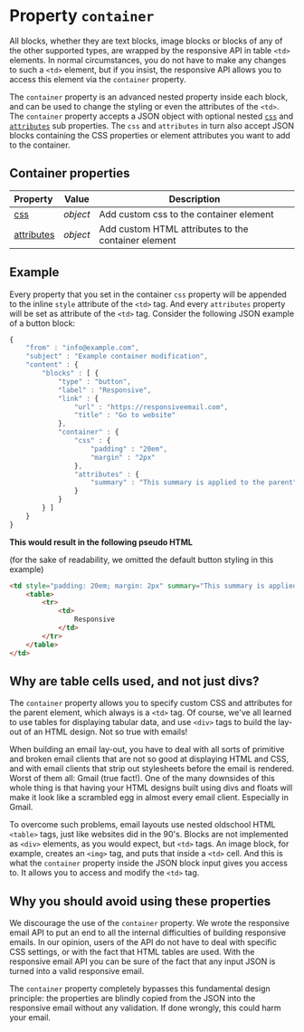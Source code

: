 # Property `container` 

All blocks, whether they are text blocks, image blocks or blocks of any of the 
other supported types, are wrapped by the responsive API in table `<td>` elements. 
In normal circumstances, you do not have to make any changes to such a `<td>` 
element, but if you insist, the responsive API allows you to access this element 
via the `container` property.

The `container` property is an advanced nested property inside each block, and can be
used to change the styling or even the attributes of the `<td>`. The `container` 
property accepts a JSON object with optional nested
[`css`](json/property-css) and [`attributes`](json/property-attributes)
sub properties. The `css` and `attributes` in turn also accept JSON blocks containing the 
CSS properties or element attributes you want to add to the container. 

## Container properties

| Property | Value | Description                                                                                                         |
|:---------|-------|---------------------------------------------------------------------------------------------------------------------|
| [css](json/property-css) | _object_ | Add custom css to the container element                           |
| [attributes](json/property-attributes) | _object_ | Add custom HTML attributes to the container element |

## Example

Every property that you set in the container `css` property will be
appended to the inline `style` attribute of the `<td>` tag. And every `attributes`
property will be set as attribute of the `<td>` tag. Consider the following JSON 
example of a button block:


```javascript
{
    "from" : "info@example.com",
    "subject" : "Example container modification",
    "content" : {
        "blocks" : [ {
            "type" : "button",
            "label" : "Responsive",
            "link" : {
                "url" : "https://responsiveemail.com",
                "title" : "Go to website"
            },
            "container" : {
                "css" : {
                    "padding" : "20em",
                    "margin" : "2px"
                },
                "attributes" : {
                    "summary" : "This summary is applied to the parent"
                }
            }
        } ]
    }
}
```

**This would result in the following pseudo HTML**

(for the sake of readability, we omitted the default button styling in this example)

```html
<td style="padding: 20em; margin: 2px" summary="This summary is applied to the parent">
    <table>
        <tr>
            <td>
                Responsive
            </td>
        </tr>
    </table>
</td>
```

## Why are table cells used, and not just divs?

The `container` property allows you to specify custom CSS and attributes for 
the parent element, which always is a `<td>` tag. Of course, we've all learned
to use tables for displaying tabular data, and use `<div>` tags to build the 
lay-out of an HTML design. Not so true with emails! 

When building an email lay-out, you have to deal with all sorts of primitive and 
broken email clients that are not so good at displaying HTML and CSS, and with 
email clients that strip out stylesheets before the email is rendered. Worst of 
them all: Gmail (true fact!). One of the many downsides of this whole thing is 
that having your HTML designs built using divs and floats will make it look like 
a scrambled egg in almost every email client. Especially in Gmail. 

To overcome such problems, email layouts use nested oldschool HTML `<table>` tags, 
just like websites did in the 90's. Blocks are not implemented as `<div>` elements, 
as you would expect, but `<td>` tags. An image block, for example, creates 
an `<img>` tag, and puts that inside a `<td>` cell. And this is what the `container` 
property inside the JSON block input gives you access to. It allows you to access 
and modify the `<td>` tag.

## Why you should avoid using these properties

We discourage the use of the `container` property. We wrote
the responsive email API to put an end to all the internal difficulties of building 
responsive emails. In our opinion, users of the API do not have to deal with 
specific CSS settings, or with the fact that HTML tables are used. With the 
responsive email API you can be sure of the fact that any input JSON is turned 
into a valid responsive email.

The `container` property completely bypasses this fundamental design principle: 
the properties are blindly copied from the JSON into the responsive email without 
any validation. If done wrongly, this could harm your email.
